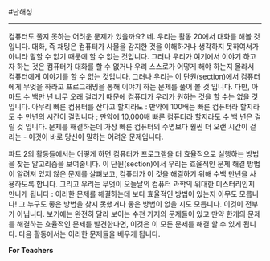 #난해성
***
컴퓨터도 풀지 못하는 어려운 문제가 있을까요? 네. 우리는 활동 20에서 대화를 해볼 것입니다. 대화, 즉 채팅은 컴퓨터가 사물을 감지한 것을 이해하거나 생각하지 못하여서가 아니라 말할 수 없기 때문에 할 수 없는 것입니다. 그러나 우리가 여기에서 이야기 하고자 하는 것은 컴퓨터가 대화를 할 수 없거나 우리 스스로가 어떻게 해야 하는지 몰라서 컴퓨터에게 이야기를 할 수 없는 것입니다. 그러나 우리는 이 단원(section)에서  컴퓨터에게 무엇을 하라고 프로그래밍을 통해 이야기 하는 문제를 풀어 볼 것 입니다. 다만, 아마도 수 백만 년 너무 오래 걸리기 때문에 컴퓨터가 우리가 원하는 것을 할 수는 없을 것입니다.  아무리 빠른 컴퓨터를 산다고 할지라도 : 만약에 100배는 빠른 컴퓨터라 할지라도 수 만년의 시간이 걸립니다 ; 만약에 10,000배 빠른 컴퓨터라 할지라도 수 백 년은 걸릴 것 입니다. 문제를 해결하는데 가장 빠른 컴퓨터의 수명보다 훨씬 더 오랜 시간이 걸리는 - 이것이 바로 당신이 말하는 어려운 문제입니다. 

파트 2의 활동들에서는 어떻게 하면 컴퓨터가 프로그램을 더 효율적으로 실행하는 방법을 찾는 알고리즘을 보여줍니다. 이 단원(section)에서 우리는 효율적인 문제 해결 방법이 알려져 있지 않은 문제를 살펴보고, 컴퓨터가 이 것을 해결하기 위해 수백 만년을 사용하도록 합니다. 그리고 우리는 무엇이 오늘날의 컴퓨터 과학의 위대한 미스터리인지 만나게 됩니다 : 이러한 문제를 해결하는데 보다 효율적인 방법이 있는지 아무도 모릅니다! 그 누구도 좋은 방법을 찾지 못했거나 좋은 방법이 없을 지도 모릅니다. 이것이 전부가 아닙니다. 보기에는 완전히 달라 보이는 수천 가지의 문제들이 있고 만약 한개의 문제를 해결하는 효율적인 문제를 발견한다면, 이것은 이 모든 문제를 해결 할 수 있게 됩니다. 다음 활동에서는 이러한 문제들을 배우게 됩니다.  

**For Teachers**


